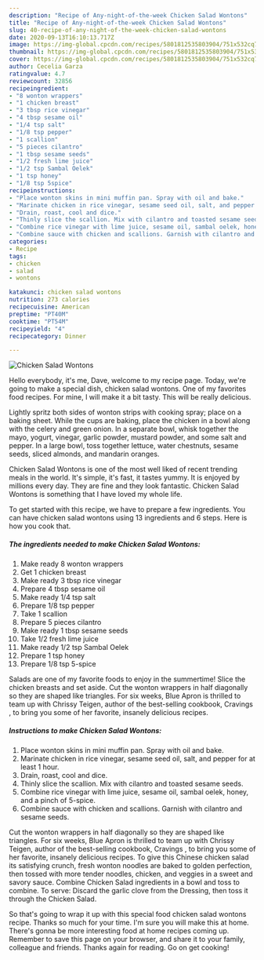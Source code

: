 ```yaml
---
description: "Recipe of Any-night-of-the-week Chicken Salad Wontons"
title: "Recipe of Any-night-of-the-week Chicken Salad Wontons"
slug: 40-recipe-of-any-night-of-the-week-chicken-salad-wontons
date: 2020-09-13T16:10:13.717Z
image: https://img-global.cpcdn.com/recipes/5801812535803904/751x532cq70/chicken-salad-wontons-recipe-main-photo.jpg
thumbnail: https://img-global.cpcdn.com/recipes/5801812535803904/751x532cq70/chicken-salad-wontons-recipe-main-photo.jpg
cover: https://img-global.cpcdn.com/recipes/5801812535803904/751x532cq70/chicken-salad-wontons-recipe-main-photo.jpg
author: Cecelia Garza
ratingvalue: 4.7
reviewcount: 32856
recipeingredient:
- "8 wonton wrappers"
- "1 chicken breast"
- "3 tbsp rice vinegar"
- "4 tbsp sesame oil"
- "1/4 tsp salt"
- "1/8 tsp pepper"
- "1 scallion"
- "5 pieces cilantro"
- "1 tbsp sesame seeds"
- "1/2 fresh lime juice"
- "1/2 tsp Sambal Oelek"
- "1 tsp honey"
- "1/8 tsp 5spice"
recipeinstructions:
- "Place wonton skins in mini muffin pan. Spray with oil and bake."
- "Marinate chicken in rice vinegar, sesame seed oil, salt, and pepper for at least 1 hour."
- "Drain, roast, cool and dice."
- "Thinly slice the scallion. Mix with cilantro and toasted sesame seeds."
- "Combine rice vinegar with lime juice, sesame oil, sambal oelek, honey, and a pinch of 5-spice."
- "Combine sauce with chicken and scallions. Garnish with cilantro and sesame seeds."
categories:
- Recipe
tags:
- chicken
- salad
- wontons

katakunci: chicken salad wontons 
nutrition: 273 calories
recipecuisine: American
preptime: "PT40M"
cooktime: "PT54M"
recipeyield: "4"
recipecategory: Dinner

---
```



![Chicken Salad Wontons](https://img-global.cpcdn.com/recipes/5801812535803904/751x532cq70/chicken-salad-wontons-recipe-main-photo.jpg)

Hello everybody, it's me, Dave, welcome to my recipe page. Today, we're going to make a special dish, chicken salad wontons. One of my favorites food recipes. For mine, I will make it a bit tasty. This will be really delicious.

Lightly spritz both sides of wonton strips with cooking spray; place on a baking sheet. While the cups are baking, place the chicken in a bowl along with the celery and green onion. In a separate bowl, whisk together the mayo, yogurt, vinegar, garlic powder, mustard powder, and some salt and pepper. In a large bowl, toss together lettuce, water chestnuts, sesame seeds, sliced almonds, and mandarin oranges.

Chicken Salad Wontons is one of the most well liked of recent trending meals in the world. It's simple, it's fast, it tastes yummy. It is enjoyed by millions every day. They are fine and they look fantastic. Chicken Salad Wontons is something that I have loved my whole life.


To get started with this recipe, we have to prepare a few ingredients. You can have chicken salad wontons using 13 ingredients and 6 steps. Here is how you cook that.

<!--inarticleads1-->

##### The ingredients needed to make Chicken Salad Wontons:

1. Make ready 8 wonton wrappers
1. Get 1 chicken breast
1. Make ready 3 tbsp rice vinegar
1. Prepare 4 tbsp sesame oil
1. Make ready 1/4 tsp salt
1. Prepare 1/8 tsp pepper
1. Take 1 scallion
1. Prepare 5 pieces cilantro
1. Make ready 1 tbsp sesame seeds
1. Take 1/2 fresh lime juice
1. Make ready 1/2 tsp Sambal Oelek
1. Prepare 1 tsp honey
1. Prepare 1/8 tsp 5-spice


Salads are one of my favorite foods to enjoy in the summertime! Slice the chicken breasts and set aside. Cut the wonton wrappers in half diagonally so they are shaped like triangles. For six weeks, Blue Apron is thrilled to team up with Chrissy Teigen, author of the best-selling cookbook, Cravings , to bring you some of her favorite, insanely delicious recipes. 

<!--inarticleads2-->

##### Instructions to make Chicken Salad Wontons:

1. Place wonton skins in mini muffin pan. Spray with oil and bake.
1. Marinate chicken in rice vinegar, sesame seed oil, salt, and pepper for at least 1 hour.
1. Drain, roast, cool and dice.
1. Thinly slice the scallion. Mix with cilantro and toasted sesame seeds.
1. Combine rice vinegar with lime juice, sesame oil, sambal oelek, honey, and a pinch of 5-spice.
1. Combine sauce with chicken and scallions. Garnish with cilantro and sesame seeds.


Cut the wonton wrappers in half diagonally so they are shaped like triangles. For six weeks, Blue Apron is thrilled to team up with Chrissy Teigen, author of the best-selling cookbook, Cravings , to bring you some of her favorite, insanely delicious recipes. To give this Chinese chicken salad its satisfying crunch, fresh wonton noodles are baked to golden perfection, then tossed with more tender noodles, chicken, and veggies in a sweet and savory sauce. Combine Chicken Salad ingredients in a bowl and toss to combine. To serve: Discard the garlic clove from the Dressing, then toss it through the Chicken Salad. 

So that's going to wrap it up with this special food chicken salad wontons recipe. Thanks so much for your time. I'm sure you will make this at home. There's gonna be more interesting food at home recipes coming up. Remember to save this page on your browser, and share it to your family, colleague and friends. Thanks again for reading. Go on get cooking!
